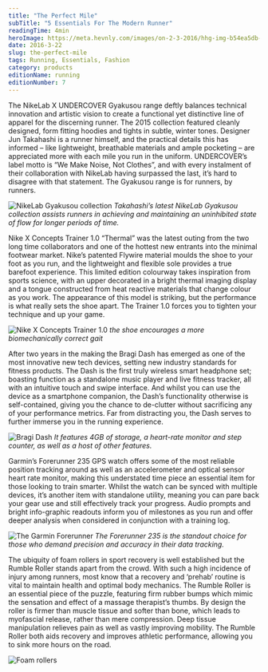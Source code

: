 ```yaml
---
title: "The Perfect Mile"
subTitle: "5 Essentials For The Modern Runner"
readingTime: 4min
heroImage: https://meta.hevnly.com/images/on-2-3-2016/hhg-img-b54ea5db-f134-4dec-9d18-dd2c59bd29a7.png
date: 2016-3-22
slug: the-perfect-mile
tags: Running, Essentials, Fashion
category: products
editionName: running
editionNumber: 7
---
```


The NikeLab X UNDERCOVER Gyakusou range deftly balances technical innovation and artistic vision to create a functional yet distinctive line of apparel for the discerning runner. The 2015 collection featured cleanly designed, form fitting hoodies and tights in subtle, winter tones. Designer Jun Takahashi is a runner himself, and the practical details this has informed – like lightweight, breathable materials and ample pocketing – are appreciated more with each mile you run in the uniform. UNDERCOVER’s label motto is “We Make Noise, Not Clothes”, and with every instalment of their collaboration with NikeLab having surpassed the last, it’s hard to disagree with that statement. The Gyakusou range is for runners, by runners.

![NikeLab Gyakusou collection](https://meta.hevnly.com/images/on-2-3-2016/hhg-img-49aa61d9-7617-4f30-a2ad-624cce16ad73.png)
*Takahashi’s latest NikeLab Gyakusou collection assists runners in achieving and maintaining an uninhibited state of flow for longer periods of time.*

Nike X Concepts Trainer 1.0 “Thermal” was the latest outing from the two long time collaborators and one of the hottest new entrants into the minimal footwear market. Nike’s patented Flywire material moulds the shoe to your foot as you run, and the lightweight and flexible sole provides a true barefoot experience. This limited edition colourway takes inspiration from sports science, with an upper decorated in a bright thermal imaging display and a tongue constructed from heat reactive materials that change colour as you work. The appearance of this model is striking, but the performance is what really sets the shoe apart. The Trainer 1.0 forces you to tighten your technique and up your game.

![Nike X Concepts Trainer 1.0](https://meta.hevnly.com/images/on-2-3-2016/hhg-img-070f2718-e822-4fb9-8006-efb29c64cda5.png)
*the shoe encourages a more biomechanically correct gait*

After two years in the making the Bragi Dash has emerged as one of the most innovative new tech devices, setting new industry standards for fitness products. The Dash is the first truly wireless smart headphone set; boasting function as a standalone music player and live fitness tracker, all with an intuitive touch and swipe interface. And whilst you can use the device as a smartphone companion, the Dash’s functionality otherwise is self-contained, giving you the chance to de-clutter without sacrificing any of your performance metrics. Far from distracting you, the Dash serves to further immerse you in the running experience.

![Bragi Dash](https://meta.hevnly.com/images/on-2-3-2016/hhg-img-70bb1abd-235a-4ad5-b059-19af4089ff28.png)
*It features 4GB of storage, a heart-rate monitor and step counter, as well as a host of other features.*

Garmin’s Forerunner 235 GPS watch offers some of the most reliable position tracking around as well as an accelerometer and optical sensor heart rate monitor, making this understated time piece an essential item for those looking to train smarter. Whilst the watch can be synced with multiple devices, it’s another item with standalone utility, meaning you can pare back your gear use and still effectively track your progress. Audio prompts and bright info-graphic readouts inform you of milestones as you run and offer deeper analysis when considered in conjunction with a training log.

![The Garmin Forerunner](https://meta.hevnly.com/images/on-2-3-2016/hhg-img-50cc6216-a057-47c5-8eb5-106779605805.png)
*The Forerunner 235 is the standout choice for those who demand precision and accuracy in their data tracking.*

The ubiquity of foam rollers in sport recovery is well established but the Rumble Roller stands apart from the crowd. With such a high incidence of injury among runners, most know that a recovery and ‘prehab’ routine is vital to maintain health and optimal body mechanics. The Rumble Roller is an essential piece of the puzzle, featuring firm rubber bumps which mimic the sensation and effect of a massage therapist’s thumbs. By design the roller is firmer than muscle tissue and softer than bone, which leads to myofascial release, rather than mere compression. Deep tissue manipulation relieves pain as well as vastly improving mobility. The Rumble Roller both aids recovery and improves athletic performance, allowing you to sink more hours on the road.

![Foam rollers](https://meta.hevnly.com/images/on-2-3-2016/hhg-img-501711b0-0034-4c02-a580-082d51119ddb.png)
